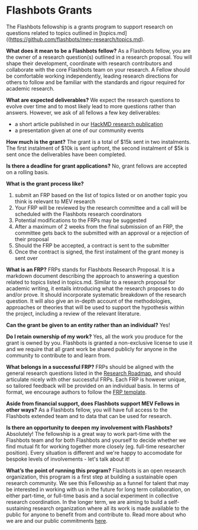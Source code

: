 #  Flashbots Grants

The Flashbots fellowship is a grants program to support research on questions related to topics outlined in [topics.md]((https://github.com/flashbots/mev-research/topics.md).

**What does it mean to be a Flashbots fellow?**
As a Flashbots fellow, you are the owner of a research question(s) outlined in a research proposal. You will shape their development, coordinate with research contributors and collaborate with the core Flashbots team on your research. A Fellow should be comfortable working independently, leading research directions for others to follow and be familiar with the standards and rigour required for academic research.

**What are expected deliverables?**
We expect the research questions to evolve over time and to most likely lead to more questions rather than answers. However, we ask of all fellows a few key deliverables:
- a short article published in our [HackMD research publication](https://hackmd.io/@flashbots?tags=%5B%22research%22%5D)
- a presentation given at one of our community events

**How much is the grant?**
The grant is a total of $15k sent in two instalments. The first instalment of $10k is sent upfront, the second instalment of $5k is sent once the deliverables have been completed.  

**Is there a deadline for grant applications?**
No, grant fellows are accepted on a rolling basis.

**What is the grant process like?**
1) submit an FRP based on the list of topics listed or on another topic you think is relevant to MEV research
2) Your FRP will be reviewed by the research committee and a call will be scheduled with the Flashbots research coordinators
3) Potential modifications to the FRPs may be suggested
4) After a maximum of 2 weeks from the final submission of an FRP, the committee gets back to the submitted with an approval or a rejection of their proposal
5) Should the FRP be accepted, a contract is sent to the submitter
6) Once the contract is signed, the first instalment of the grant money is sent over

**What is an FRP?**
FRPs stands for Flashbots Research Proposal. It is a markdown document describing the approach to answering a question related to topics listed in topics.md. Similar to a research proposal for academic writing, it entails introducing what the research proposes to do and/or prove. It should incorporate systematic breakdown of the research question. It will also give an in-depth account of the methodologies, approaches or theories that will be used to support the hypothesis within the project, including a review of the relevant literature.

**Can the grant be given to an entity rather than an individual?**
Yes!

**Do I retain ownership of my work?**
Yes, all the work you produce for the grant is owned by you. Flashbots is granted a non-exclusive license to use it and we require that all grant work be shared publicly for anyone in the community to contribute to and learn from.

**What belongs in a successful FRP?**
FRPs should be aligned with the general research questions listed in the [Research Roadmap](research_roadmap.md), and should articulate nicely with other successful FRPs. Each FRP is however unique, so tailored feedback will be provided on an individual basis. In terms of format, we encourage authors to follow the [FRP template](/FRP-template.md).

**Aside from financial support, does Flashbots support MEV Fellows in other ways?**
As a Flashbots fellow, you will have full access to the Flashbots extended team and to data that can be used for research.

**Is there an opportunity to deepen my involvement with Flashbots?**
Absolutely! The fellowship is a great way to work part-time with the Flashbots team and for both Flashbots and yourself to decide whether we find mutual fit for working together more closely (eg. full-time researcher position). Every situation is different and we're happy to accomodate for bespoke levels of involvements - let's talk about it!

**What’s the point of running this program?**
Flashbots is an open research organization, this program is a first step at building a sustainable open research community. We see this Fellowship as a funnel for talent that may be interested in working with us in the future for long term collaboration, on either part-time, or full-time basis and a social experiment in collective research coordination. In the longer term, we are aiming to build a self-sustaining research organization where all its work is made available to the public for anyone to benefit from and contribute to. Read more about who we are and our public commitments [here](https://ethresear.ch/t/flashbots-frontrunning-the-mev-crisis/8251).

